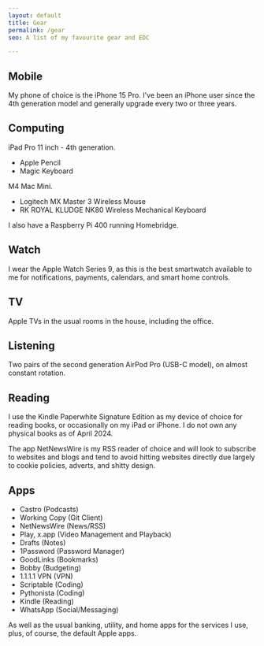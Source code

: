 ```yaml
---
layout: default
title: Gear
permalink: /gear
seo: A list of my favourite gear and EDC

---
```


## Mobile

My phone of choice is the iPhone 15 Pro. I've been an iPhone user since the 4th generation model and generally upgrade every two or three years.

## Computing

iPad Pro 11 inch - 4th generation.

- Apple Pencil
- Magic Keyboard

M4 Mac Mini.

- Logitech MX Master 3 Wireless Mouse
- RK ROYAL KLUDGE NK80 Wireless Mechanical Keyboard

I also have a Raspberry Pi 400 running Homebridge.

## Watch

I wear the Apple Watch Series 9, as this is the best smartwatch available to me for notifications, payments, calendars, and smart home controls.

## TV

Apple TVs in the usual rooms in the house, including the office.

## Listening

Two pairs of the second generation AirPod Pro (USB-C model), on almost constant rotation.

## Reading

I use the Kindle Paperwhite Signature Edition as my device of choice for reading books, or occasionally on my iPad or iPhone. I do not own any physical books as of April 2024.

The app NetNewsWire is my RSS reader of choice and will look to subscribe to websites and blogs and tend to avoid hitting websites directly due largely to cookie policies, adverts, and shitty design.

## Apps

- Castro (Podcasts)
- Working Copy (Git Client)
- NetNewsWire (News/RSS)
- Play, x.app (Video Management and Playback)
- Drafts (Notes)
- 1Password (Password Manager)
- GoodLinks (Bookmarks)
- Bobby (Budgeting)
- 1.1.1.1 VPN (VPN)
- Scriptable (Coding)
- Pythonista (Coding)
- Kindle (Reading)
- WhatsApp (Social/Messaging)

As well as the usual banking, utility, and home apps for the services I use, plus, of course, the default Apple apps.
